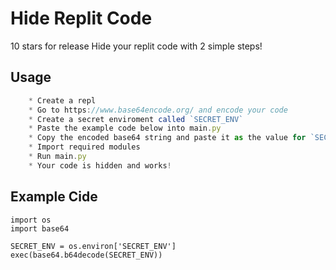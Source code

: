 # Hide Replit Code

10 stars for release
Hide your replit code with 2 simple steps!


## Usage

```js
    * Create a repl
    * Go to https://www.base64encode.org/ and encode your code
    * Create a secret enviroment called `SECRET_ENV`
    * Paste the example code below into main.py
    * Copy the encoded base64 string and paste it as the value for `SECRET_ENV`
    * Import required modules
    * Run main.py
    * Your code is hidden and works!
```

## Example Cide
```
import os
import base64

SECRET_ENV = os.environ['SECRET_ENV']
exec(base64.b64decode(SECRET_ENV))
```
